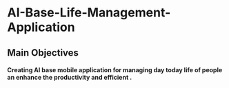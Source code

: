 # AI-Base-Life-Management-Application
## Main Objectives
#### Creating AI base mobile application for managing day today life of people an enhance the productivity and efficient .

